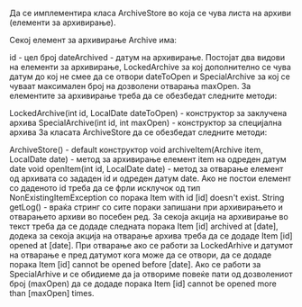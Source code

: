Да се имплементира класа ArchiveStore во која се чува листа на архиви (елементи за архивирање).

Секој елемент за архивирање Archive има:

id - цел број
dateArchived - датум на архивирање.
Постојат два видови на елементи за архивирање, LockedArchive за кој дополнително се чува датум до кој не смее да се отвори dateToOpen и SpecialArchive за кој се чуваат максимален број на дозволени отварања maxOpen. За елементите за архивирање треба да се обезбедат следните методи:

LockedArchive(int id, LocalDate dateToOpen) - конструктор за заклучена архива
SpecialArchive(int id, int maxOpen) - конструктор за специјална архива
За класата ArchiveStore да се обезбедат следните методи:

ArchiveStore() - default конструктор
void archiveItem(Archive item, LocalDate date) - метод за архивирање елемент item на одреден датум date
void openItem(int id, LocalDate date) - метод за отварање елемент од архивата со зададен id и одреден датум date. Ако не постои елемент со даденото id треба да се фрли исклучок од тип NonExistingItemException со порака Item with id [id] doesn't exist.
String getLog() - враќа стринг со сите пораки запишани при архивирањето и отварањето архиви во посебен ред.
За секоја акција на архивирање во текст треба да се додаде следната порака Item [id] archived at [date], додека за секоја акција на отварање архива треба да се додаде Item [id] opened at [date]. При отварање ако се работи за LockedArhive и датумот на отварање е пред датумот кога може да се отвори, да се додаде порака Item [id] cannot be opened before [date]. Ако се работи за SpecialArhive и се обидиеме да ја отвориме повеќе пати од дозволениот број (maxOpen) да се додаде порака Item [id] cannot be opened more than [maxOpen] times.